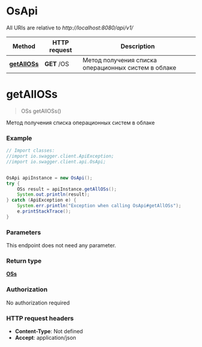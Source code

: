 # OsApi

All URIs are relative to *http://localhost:8080/api/v1/*

Method | HTTP request | Description
------------- | ------------- | -------------
[**getAllOSs**](OsApi.md#getAllOSs) | **GET** /OS | Метод получения списка операционных систем в облаке

<a name="getAllOSs"></a>
# **getAllOSs**
> OSs getAllOSs()

Метод получения списка операционных систем в облаке

### Example
```java
// Import classes:
//import io.swagger.client.ApiException;
//import io.swagger.client.api.OsApi;


OsApi apiInstance = new OsApi();
try {
    OSs result = apiInstance.getAllOSs();
    System.out.println(result);
} catch (ApiException e) {
    System.err.println("Exception when calling OsApi#getAllOSs");
    e.printStackTrace();
}
```

### Parameters
This endpoint does not need any parameter.

### Return type

[**OSs**](OSs.md)

### Authorization

No authorization required

### HTTP request headers

 - **Content-Type**: Not defined
 - **Accept**: application/json

